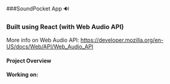 ###SoundPocket App 🔊

### Built using React (with Web Audio API)

More info on Web Audio API: https://developer.mozilla.org/en-US/docs/Web/API/Web_Audio_API


#### Project Overview

#### Working on: 
 


